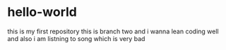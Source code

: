 # hello-world
this is my first repository
this is branch two and i wanna lean coding well and also i am listning to song
which is very bad
